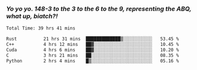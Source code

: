 ### ***Yo yo yo. 148-3 to the 3 to the 6 to the 9, representing the ABQ, what up, biatch?!***

<!--START_SECTION:waka-->

```txt
Total Time: 39 hrs 41 mins

Rust          21 hrs 31 mins  █████████████▒░░░░░░░░░░░   53.45 %
C++           4 hrs 12 mins   ██▓░░░░░░░░░░░░░░░░░░░░░░   10.45 %
Cuda          4 hrs 6 mins    ██▓░░░░░░░░░░░░░░░░░░░░░░   10.20 %
C             3 hrs 21 mins   ██░░░░░░░░░░░░░░░░░░░░░░░   08.35 %
Python        2 hrs 4 mins    █▒░░░░░░░░░░░░░░░░░░░░░░░   05.16 %
```

<!--END_SECTION:waka-->

<!--
**AJMC2002/AJMC2002** is a ✨ _special_ ✨ repository because its `README.md` (this file) appears on your GitHub profile.

Here are some ideas to get you started:

- 🔭 I’m currently working on ...
- 🌱 I’m currently learning ...
- 👯 I’m looking to collaborate on ...
- 🤔 I’m looking for help with ...
- 💬 Ask me about ...
- 📫 How to reach me: ...
- 😄 Pronouns: ...
- ⚡ Fun fact: ...
-->
